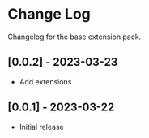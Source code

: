 # Change Log

Changelog for the base extension pack.

## [0.0.2] - 2023-03-23

- Add extensions

## [0.0.1] - 2023-03-22

- Initial release
